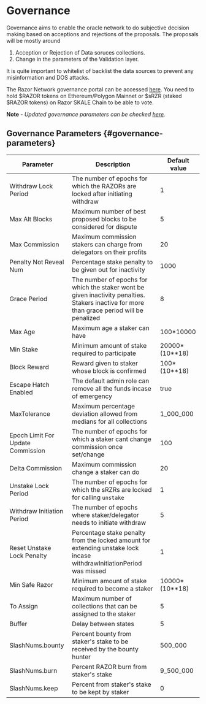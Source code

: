 # Governance

Governance aims to enable the oracle network to do subjective decision making based on acceptions and rejections of the proposals. The proposals will be mostly around

1. Acception or Rejection of Data soruces collections.
2. Change in the parameters of the Validation layer.

It is quite important to whitelist of backlist the data sources to prevent any misinformation and DOS attacks.

The Razor Network governance portal can be accessed [here](https://snapshot.org/#/raz.eth). You need to hold $RAZOR tokens on Ethereum/Polygon Mainnet or $sRZR (staked $RAZOR tokens) on Razor SKALE Chain to be able to vote.

**Note** - _Updated governance parameters can be checked [here](https://razorscan.io/governance/values)._

## Governance Parameters {#governance-parameters}

| Parameter                         | Description                                                                                                                                 | Default value     |
| --------------------------------- | ------------------------------------------------------------------------------------------------------------------------------------------- | ----------------- |
| Withdraw Lock Period              | The number of epochs for which the RAZORs are locked after initiating withdraw                                                              | 1                 |
| Max Alt Blocks                    | Maximum number of best proposed blocks to be considered for dispute                                                                         | 5                 |
| Max Commission                    | Maximum commission stakers can charge from delegators on their profits                                                                      | 20                |
| Penalty Not Reveal Num            | Percentage stake penalty to be given out for inactivity                                                                                     | 1000              |
| Grace Period                      | The number of epochs for which the staker wont be given inactivity penalties. Stakers inactive for more than grace period will be penalized | 8                 |
| Max Age                           | Maximum age a staker can have                                                                                                               | 100\*10000        |
| Min Stake                         | Minimum amount of stake required to participate                                                                                             | 20000\*(10\*\*18) |
| Block Reward                      | Reward given to staker whose block is confirmed                                                                                             | 100\*(10\*\*18)   |
| Escape Hatch Enabled              | The default admin role can remove all the funds incase of emergency                                                                         | true              |
| MaxTolerance                      | Maximum percentage deviation allowed from medians for all collections                                                                       | 1_000_000         |
| Epoch Limit For Update Commission | The number of epochs for which a staker cant change commission once set/change                                                              | 100               |
| Delta Commission                  | Maximum commission change a staker can do                                                                                                   | 20                |
| Unstake Lock Period               | The number of epochs for which the sRZRs are locked for calling `unstake`                                                                   | 1                 |
| Withdraw Initiation Period        | The number of epochs where staker/delegator needs to initiate withdraw                                                                      | 5                 |
| Reset Unstake Lock Penalty        | Percentage stake penalty from the locked amount for extending unstake lock incase withdrawInitiationPeriod was missed                       | 1                 |
| Min Safe Razor                    | Minimum amount of stake required to become a staker                                                                                         | 10000\*(10\*\*18) |
| To Assign                         | Maximum number of collections that can be assigned to the staker                                                                            | 5                 |
| Buffer                            | Delay between states                                                                                                                        | 5                 |
| SlashNums.bounty                  | Percent bounty from staker's stake to be received by the bounty hunter                                                                      | 500_000           |
| SlashNums.burn                    | Percent RAZOR burn from staker's stake                                                                                                      | 9_500_000         |
| SlashNums.keep                    | Percent from staker's stake to be kept by staker                                                                                            | 0                 |

<!-- 1. Withdraw Lock Period

After unstake the funds will be locked for some time. Stakers can withdraw funds after withdraw lock period is compeleted.

2. Max Alt Blocks

The maximum number of blocks that can be added to Block Proposed List.

3. Max Tolerance

The noise in the Price that should be considered to avoid any penalties on staker, if there is difference btween the values proposed.

4. Withdraw Release Period

The tokens should be withdrawn withing specific epochs. If withdraw release period completes, stakers need to extend locks.

5. extand Lock Penalty

If by any chance staker misses the withdraw release period they can extend the withdraw lock by providing some penalty.

6. Slash Numerators

Staker's stake will be slashed if it performs any malicious activity on the network. It includes Bounty Hunter's Reward, and Burn Amount.

7. Grace Period

The period for which staker wont be charged any Penality if it does not participate in the network.

8. Minimum Stake

The Amount of Stake that any participant needs to Stake to become Staker on Razor network.

9. Max Commission

The amount of Commission staker can charge from Delegators.

10. Penalty Not Reveal Numerator

The penalty the staker needs to be charged if it does not reveal in specific epoch.

11. Base Denominator

This helps to decide the percentage calculation.

12. Escape Hatch

this decides, whether the admin should be allowed to unstake the funds from StakeManager contract in extreme cases. -->
